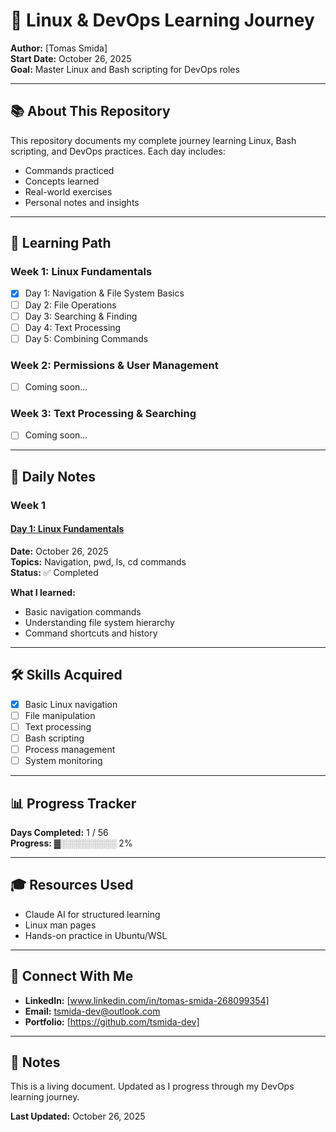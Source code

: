 # 🚀 Linux & DevOps Learning Journey

**Author:** [Tomas Smida]  
**Start Date:** October 26, 2025  
**Goal:** Master Linux and Bash scripting for DevOps roles

---

## 📚 About This Repository

This repository documents my complete journey learning Linux, Bash scripting, and DevOps practices. Each day includes:
- Commands practiced
- Concepts learned
- Real-world exercises
- Personal notes and insights

---

## 🎯 Learning Path

### Week 1: Linux Fundamentals
- [x] Day 1: Navigation & File System Basics
- [ ] Day 2: File Operations
- [ ] Day 3: Searching & Finding
- [ ] Day 4: Text Processing
- [ ] Day 5: Combining Commands

### Week 2: Permissions & User Management
- [ ] Coming soon...

### Week 3: Text Processing & Searching
- [ ] Coming soon...

---

## 📖 Daily Notes

### Week 1

#### [Day 1: Linux Fundamentals](week1/day1/)
**Date:** October 26, 2025  
**Topics:** Navigation, pwd, ls, cd commands  
**Status:** ✅ Completed

**What I learned:**
- Basic navigation commands
- Understanding file system hierarchy
- Command shortcuts and history

---

## 🛠️ Skills Acquired

- [x] Basic Linux navigation
- [ ] File manipulation
- [ ] Text processing
- [ ] Bash scripting
- [ ] Process management
- [ ] System monitoring

---

## 📊 Progress Tracker

**Days Completed:** 1 / 56  
**Progress:** ▓░░░░░░░░░ 2%

---

## 🎓 Resources Used

- Claude AI for structured learning
- Linux man pages
- Hands-on practice in Ubuntu/WSL

---

## 🤝 Connect With Me

- **LinkedIn:** [www.linkedin.com/in/tomas-smida-268099354]
- **Email:** tsmida-dev@outlook.com
- **Portfolio:** [https://github.com/tsmida-dev]

---

## 📝 Notes

This is a living document. Updated as I progress through my DevOps learning journey.

**Last Updated:** October 26, 2025
